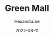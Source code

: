 ---
title: Green Mall
author: Hexandcube
id: green-mall
category: photos
license: Unsplash License
licenseUrl: https://unsplash.com/license
resolution: 4898x3265
date: 2022-08-11
camera: Canon EOS 550D
lens: Canon EF-S 18-55mm f/3.5-5.6 III
iso: 400
focalLength: 55mm
shutterSpeed: 1/400
aperture: f/5.6
---